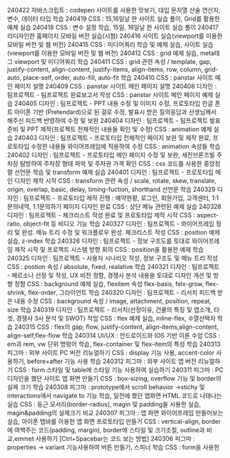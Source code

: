 240422
자바스크립트 : codepen 사이트를 사용한 맛보기, 대입 문자열 산술 연산자, 변수, 데이터 타입 학습
240419
CSS : 15,16일날 한 사이트 실습 풀이, Grid를 활용한 예제 실습
240418
CSS : 변수 설정 학습, 15일, 16일날 한 사이트 실습 풀이
240417
리디자인한 홈페이지 모바일 버전 실습(시험)
240416
사이트 실습(viewport를 이용한 모바일 버전 및 웹 버전)
240415
CSS : 미디어쿼리 학습 및 예제 실습, 사이트 실습(viewport를 이용한 모바일 버전 및 웹 버전)
240412
CSS : grid 예제 실습, meta태그 viewport 및 미디어쿼리 학습
240411
CSS : grid 관련 속성 / template, gap, justify-content, align-content, justify-items, align-items, row, column, grid-auto, place-self, order, auto-fill, auto-fit 학습
240410
CSS : panstar 사이트 메인 페이지 설명
240409
CSS : panstar 사이트 메인 페이지 설명
240408
디자인 : 팀프로젝트 - 팀프로젝트 완료보고서 작성
CSS : panstar 사이트 메인 페이지 예제 실습
240405
디자인 : 팀프로젝트 - PPT 내용 수정 및 이미지 수정, 프로토타입 한글 폰트 아이폰 기반 (Pretendard)으로 된 걸로 수정, 발표시 받은 질의응답과 선생님께서 해주신 피드백 반영하여 수정 및 보완
240404
디자인 : 팀프로젝트 - 팀프로젝트 발표 준비 및 PPT 제작(프로젝트 전체적인 내용들 확인 및 수정)
CSS : animation 예제 실습
240403
디자인 : 팀프로젝트 - 프로토타입 전체적인 페이지 보완 및 제작 완료, 프로토타입 수정한 내용들 와이어프레임에 적용하여 수정
CSS : animation 속성들 학습
240402
디자인 : 팀프로젝트 - 프로토타입 메인 페이지 수정 및 보완, 세진브론즈빌 주차장 탐방하여 주차장 형태 파악 및 주차권 가격 확인
CSS : css 코드를 사용한 중앙정렬 선언문 학습 및 transform 예제 실습
240401
디자인 : 팀프로젝트 - 프로토타입 메인 디자인 제작 시작 CSS : transform 관련 속성 / scale, rotate, skew, translate, origin, overlap, basic, delay, timing-fuction, shorthand 선언문 학습
240329
디자인 : 팀프로젝트 - 프로토타입 제작 진행 : 예약현황, 로그인, 회원가입, 고객센터, 1:1 문의내역, 1:1문의하기 페이지 디자인 완료
CSS : 상단 메뉴 관련된 예제 실습
240328
디자인 : 팀프로젝트 - 체크리스트 작성 완료 및 프로토타입 제작 시작
CSS : aspect-ratio, object-fit 등 비디오 기능 학습
240327
디자인 : 팀프로젝트 - 와이어프레임 정리 및 완성. 메뉴 트리 수정 및 워크플로우 완성. 체크리스트 작성
CSS : position 예제 실습, z-index 학습
240326
디자인 : 팀프로젝트 - 정보 구조도를 토대로 와이어프레임 제작 시작 및 프로젝트 시스템 방향 회의
CSS : position을 활용한 예제 학습
240325
디자인 : 팀프로젝트 - 사용자 시나리오 작성, 정보 구조도 및 메뉴 트리 작성
CSS : postion 속성 / absolute, fixed, realative 학습
240321
디자인 : 팀프로젝트 - 페르소나 선정 및 작성, UX 비전 정함, 경쟁사 분석 내용을 토대로 디자인 개선 및 방향 정함
CSS : background 예제 실습, flexitem 속성 flex-basis, felx-grow, flex-shrink, flex-order, 그라이언트 학습
240320
디자인 : 팀프로젝트 - 리서치 피드백 받은 내용 수정
CSS : background 속성 / image, attachment, position, repeat, size 학습
240319
디자인 : 팀프로젝트 - 리서치(선정이유, 건물의 특징 및 앱소개, 타겟, 경쟁사 3사 분석 및 SWOT) 작업
CSS : flex 예제 실습, inline-flex, 수열선택자 학습
240315
CSS : flex의 gap, flow, justify-content, align-items,align-content, align-self,flex-flow 학습
240314
UI/UX : 안드로이드와 IOS 기반 이론 수업
CSS : em과 rem, vw 단위 명령어 학습, flex-container 및 flex-item의 특성 학습
240313
피그마 : 외부 사이트 PC 버전 리뉴얼하기
CSS : display 기능 사용, accent-color 사용하기, before+after 기능 사용 학습
240312
피그마 : 외부 사이트 앱 버전 리뉴얼하기
CSS : form 스타일 및 table에 스타일 기능 사용하여 실습하기
240311
피그마 : PC 디자인을 했던 사이트 앱 화면 만들기
CSS : box-sizing, overflow 기능 및 border의 실제 크기 학습
240308
피그마 : prototype에서 scroll behavior ->stichy 및 interactions에서 navigate to 기능 학습, 일전에 했던 앱화면 HTML 코드로 나태나는 실습
CSS : 둥근 모서리(border-radius), magin 및 padding을 사용한 실습, magin&padding의 실제크기 비교
240307
피그마 : 앱 화면 와이어프레임 만들어보는 실습, 아이폰 탭바를 이용한 앱 화면 프로토타입 만들기
CSS : vertical-align, border에 여백주는 코드(padding, margin), border에 스타일 및 크기조절, outline과 비교,emmet 사용하기 [Ctrl+Spacebar는 코드 보는 방법]
240306
피그마 : properties -> variant 기능사용하여 버튼 만들기, 스피너 학습
CSS : form을 사용한 <style>태그,width, height 내용 학습
240305
피그마 : constraints 기능 사용하여 실습하기, conponent 만들어보기, auto layout, 마스크 씌우기
CSS : Font와 Text의 여러 특성들 (align, weight, shadow, transform, indent, decoration, letter-spacing, line-height, overflow)
240304
피그마 : 기본적인 사용법 및 전체 단축키|(ctrl+shift+/), constraints 기능사용, 그리드 사용방법 학습
CSS : css의 <style>태그의 개념 및 글자색 넣는 작업 및 배경 넣기, class나 id 선언자들의 우선순위에 대해 학습
240229
포토샵 : 웹 첫페이지 만드는 작업(시험)
HTML : <meta>태그 학습, 오픈그래피
240228
포토샵 : 블러 효과와 그림자를 활용한 카드 뉴스 만들기, Filter 사용해보기, 패턴넣기, 움짤만들기
HTML : <form>, <input>, <button>, <option>, <optgroup>, <label> <fieldset>, <legend>, <video>, <audio>, <favicon> 태그 학습
240227
포토샵 : 레이어 스타일, 도장, 피부보정(블러), 닷지, Burn Tool, 배너 만들기
HTML : <form>, <table>, <tr>, <th>, <td>, <thead>, <tbody>, <tfoot>, <colspan>, <rowspan> 학습
240226
포토샵 : 이미지 불러오는 방식, 블랜드 효과 및 조정 레이어, Feather, 클리핑마스크 학습
HTML : <img>태그 학습
240223
포토샵 : Auto-select 기능, Smaert Object 기능, Puppet Wrap, ContentAware Scale 기능, 레이어 마스크 및 그라이언트 학습
HTML : <a> 태그 학습 및 심화 학습
240222
포토샵 : 펜툴을 사용하여 누끼따기, 기본툴(레이어, lasso, Selection Tool, Pen Tool) 학습, Background 넣는 법 학습
HTML : <a>태그 학습
240221
일러스트 : 3D 기능을 활용하여 컵과 반지 만들기, 배너 만들기, Effect 효과주기
HTML : ID는 HTML 코드안에 한개만 가능, Class는 여러개 선언가능, HTML 초창기 코드 실습으로 현재 코드와 비교, 문단 만들기, <div>, <span> , <ul>, <li>, <nav>, <article>, <header>, <main>, <section> 학습
240220
일러스트 : TEXT 배열 및 자간 등 바꾸는 작업, 배너 만들기
HTML : <h1>~<h6>, <p>, <blockquote>, <cite>, <pre>, <strong> 개념 학습
240219
일러스트 : 클리핑 마스크, 컴파운드 패스, Image Trace, Blend Tool 사용, 원하는 캐릭터 만들어보는 과제함. GIT : 최종정리 (깃허브를 통한 작업)
HTML : 주석문 작성, <Title>, <Br>, <meta>,"utf-8", <body>
230216
일러스트 : 패스파인더 사용, 아이폰 어플 아이콘 만들기, 정렬, 반전 회전의 기능 학습
GIT : Hub로 Repository 생성, cd, clone, pull을 사용하여 온라인과 연결하는 방법 학습
240215
일러스트 : 펜툴 연습 및 패스 연습(이모티콘 만들기), STROKE, 지우개, 가위 툴, 도형 만들기, 직접 선택 툴, 패스파인더 사용법
GIT : WQ, rmdir, branch 기능, switch 기능, status, merge, echo, push, user.name 및 user.email 기능 개념 학습
240214
일러스트 : 색상 대비 관련 내용 공부 및 펜툴 사용 및 일러스트의 기본개념 숙지
GIT : INIT, Touch, Add, Commit, Commit -am, Add ., Status, Log, clear, mkdir, 사용자 정보 등록 등의 개념 학습
240213
일러스트 : 그래픽 관련 내용 공부 (JPG,PNG,RAW,SVG), 벡터와 비트맵 비교
